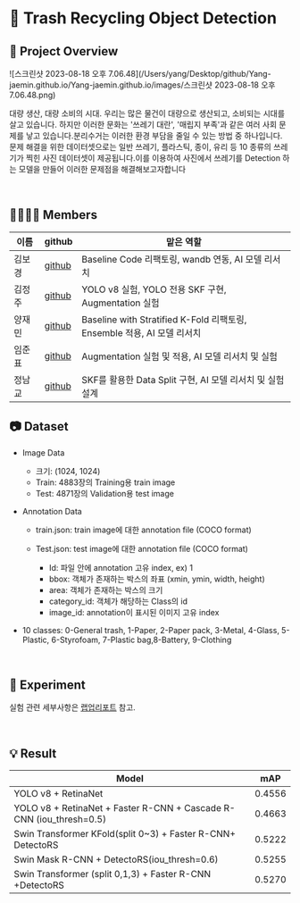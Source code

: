 # 🚯 Trash Recycling Object Detection


## 🔎 Project Overview

![스크린샷 2023-08-18 오후 7.06.48](/Users/yang/Desktop/github/Yang-jaemin.github.io/Yang-jaemin.github.io/images/스크린샷 2023-08-18 오후 7.06.48.png)



대량 생산, 대량 소비의 시대. 우리는 많은 물건이 대량으로 생산되고, 소비되는 시대를 살고 있습니다. 하지만 이러한 문화는 '쓰레기 대란', '매립지 부족'과 같은 여러 사회 문제를 낳고 있습니다.분리수거는 이러한 환경 부담을 줄일 수 있는 방법 중 하나입니다. 문제 해결을 위한 데이터셋으로는 일반 쓰레기, 플라스틱, 종이, 유리 등 10 종류의 쓰레기가 찍힌 사진 데이터셋이 제공됩니다.이를 이용하여 사진에서 쓰레기를 Detection 하는 모델을 만들어 이러한 문제점을 해결해보고자합니다

<br/>

## 👨‍👨‍👧‍👦 Members


| 이름          | github                                    | 맡은 역할                                                    |
| ------------- | ----------------------------------------- | ------------------------------------------------------------ |
| 김보경 &nbsp; | [github](https://github.com/bogeoung)     | Baseline Code 리팩토링, wandb 연동, AI 모델 리서치           |
| 김정주        | [github](https://github.com/Kim-Jeong-Ju) | YOLO v8 실험, YOLO 전용 SKF 구현, Augmentation 실험          |
| 양재민        | [github](https://github.com/Yang-jaemin)  | Baseline with Stratified K-Fold 리팩토링, Ensemble 적용, AI 모델 리서치 |
| 임준표        | [github](https://github.com/anonlim)      | Augmentation 실험 및 적용, AI 모델 리서치 및 실험            |
| 정남교        | [github](https://github.com/jnamq97)      | SKF를 활용한 Data Split 구현, AI 모델 리서치 및 실험 설계    |

## 📷 Dataset


- Image Data

  - 크기: (1024, 1024)
  - Train: 4883장의 Training용 train image
  - Test: 4871장의 Validation용 test image 
- Annotation Data

  - train.json: train image에 대한 annotation file (COCO format)
  - Test.json: test image에 대한 annotation file (COCO format)

    - Id: 파일 안에 annotation 고유 index, ex) 1
    - bbox: 객체가 존재하는 박스의 좌표 (xmin, ymin, width, height)
    - area: 객체가 존재하는 박스의 크기
    - category_id: 객체가 해당하는 Class의 id
    - image_id: annotation이 표시된 이미지 고유 index


- 10 classes: 0-General trash, 1-Paper, 2-Paper pack, 3-Metal, 4-Glass, 5-Plastic, 6-Styrofoam, 7-Plastic bag,8-Battery, 9-Clothing

<br/>

## 📎 Experiment

실험 관련 세부사항은 [랩업리포트](Lv2_Object_Detection_WrapUp.pdf) 참고.

<br/>

## 💡 Result

| Model                                                        | mAP    |
| ------------------------------------------------------------ | ------ |
| YOLO v8 + RetinaNet                                          | 0.4556 |
| YOLO v8 + RetinaNet + Faster R-CNN + Cascade R-CNN (iou_thresh=0.5) | 0.4663 |
| Swin Transformer KFold(split 0~3) + Faster R-CNN+ DetectoRS  | 0.5222 |
| Swin Mask R-CNN + DetectoRS(iou_thresh=0.6)                  | 0.5255 |
| Swin Transformer (split 0,1,3) + Faster R-CNN +DetectoRS     | 0.5270 |

